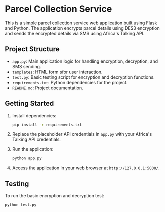 # Parcel Collection Service

This is a simple parcel collection service web application built using Flask and Python. The application encrypts parcel details using DES3 encryption and sends the encrypted details via SMS using Africa's Talking API.

## Project Structure

- `app.py`: Main application logic for handling encryption, decryption, and SMS sending.
- `templates`: HTML form sfor user interaction.
- `test.py`: Basic testing script for encryption and decryption functions.
- `requirements.txt`: Python dependencies for the project.
- `README.md`: Project documentation.

## Getting Started

1. Install dependencies:
    ```bash
    pip install -r requirements.txt
    ```

2. Replace the placeholder API credentials in `app.py` with your Africa's Talking API credentials.

3. Run the application:
    ```bash
    python app.py
    ```

4. Access the application in your web browser at `http://127.0.0.1:5000/`.

## Testing

To run the basic encryption and decryption test:

```bash
python test.py
